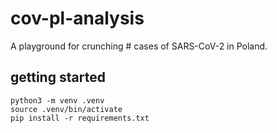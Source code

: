 # cov-pl-analysis

A playground for crunching # cases of SARS-CoV-2 in Poland.

## getting started

```
python3 -m venv .venv
source .venv/bin/activate
pip install -r requirements.txt
```
